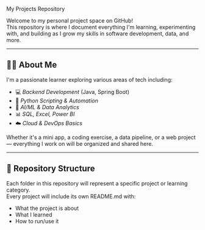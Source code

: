 My Projects Repository

Welcome to my personal project space on GitHub!  
This repository is where I document everything I'm learning, experimenting with, and building as I grow my skills in software development, data, and more.

---

## 👨‍💻 About Me

I'm a passionate learner exploring various areas of tech including:

- 💻 *Backend Development* (Java, Spring Boot)
- 🐍 *Python Scripting & Automation*
- 🧠 *AI/ML & Data Analytics*
- 📊 *SQL, Excel, Power BI*
- ☁️ *Cloud & DevOps Basics*

Whether it's a mini app, a coding exercise, a data pipeline, or a web project — everything I work on will be organized and shared here.

---

## 📁 Repository Structure

Each folder in this repository will represent a specific project or learning category.  
Every project will include its own README.md with:
- What the project is about
- What I learned
- How to run/use it
